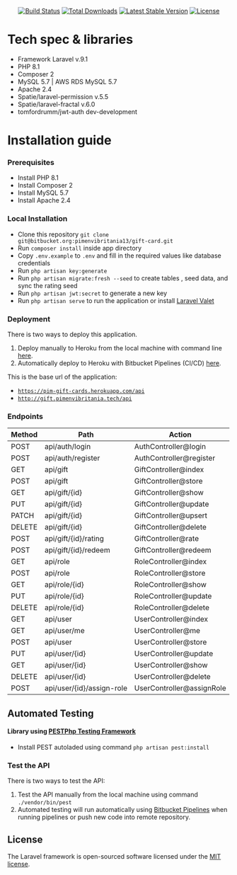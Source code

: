 
<p align="center">
<a href="https://travis-ci.org/laravel/framework"><img src="https://travis-ci.org/laravel/framework.svg" alt="Build Status"></a>
<a href="https://packagist.org/packages/laravel/framework"><img src="https://img.shields.io/packagist/dt/laravel/framework" alt="Total Downloads"></a>
<a href="https://packagist.org/packages/laravel/framework"><img src="https://img.shields.io/packagist/v/laravel/framework" alt="Latest Stable Version"></a>
<a href="https://packagist.org/packages/laravel/framework"><img src="https://img.shields.io/packagist/l/laravel/framework" alt="License"></a>
</p>

# Tech spec & libraries
- Framework Laravel v.9.1
- PHP 8.1
- Composer 2
- MySQL 5.7 | AWS RDS MySQL 5.7
- Apache 2.4
- Spatie/laravel-permission v.5.5
- Spatie/laravel-fractal v.6.0
- tomfordrumm/jwt-auth dev-development

# Installation guide
### Prerequisites
- Install PHP 8.1
- Install Composer 2
- Install MySQL 5.7
- Install Apache 2.4

### Local Installation
- Clone this repository `git clone git@bitbucket.org:pimenvibritania13/gift-card.git`
- Run `composer install` inside app directory 
- Copy `.env.example` to `.env` and fill in the required values like database credentials
- Run `php artisan key:generate`
- Run `php artisan migrate:fresh --seed` to create tables , seed data, and sync the rating seed
- Run `php artisan jwt:secret` to generate a new key
- Run `php artisan serve` to run the application or install [Laravel Valet](https://laravel.com/docs/9.x/valet)

### Deployment
There is two ways to deploy this application.
1. Deploy manually to Heroku from the local machine with command line [here](https://devcenter.heroku.com/articles/git).
2. Automatically deploy to Heroku with Bitbucket Pipelines (CI/CD) [here](https://bitbucket.org/pimenvibritania13/gift-card/projects/1/pipelines).

This is the base url of the application: 
- [`https://pim-gift-cards.herokuapp.com/api`](https://pim-gift-cards.herokuapp.com/api)
- [`http://gift.pimenvibritania.tech/api`](http://gift.pimenvibritania.tech/api)

### Endpoints
| Method | Path                      | Action                    |
|--------|---------------------------|---------------------------|
| POST   | api/auth/login            | AuthController@login      |
| POST   | api/auth/register         | AuthController@register   |
| GET    | api/gift                  | GiftController@index      |
| POST   | api/gift                  | GiftController@store      |
| GET    | api/gift/{id}             | GiftController@show       |
| PUT    | api/gift/{id}             | GiftController@update     |
| PATCH  | api/gift/{id}             | GiftController@upsert     |
| DELETE | api/gift/{id}             | GiftController@delete     |
| POST   | api/gift/{id}/rating      | GiftController@rate       |
| POST   | api/gift/{id}/redeem      | GiftController@redeem     |
| GET    | api/role                  | RoleController@index      |
| POST   | api/role                  | RoleController@store      |
 | GET    | api/role/{id}             | RoleController@show       |
| PUT    | api/role/{id}             | RoleController@update     |
| DELETE | api/role/{id}             | RoleController@delete     |
| GET    | api/user                  | UserController@index      |
| GET    | api/user/me               | UserController@me         |
| POST   | api/user                  | UserController@store      |
| PUT    | api/user/{id}             | UserController@update     |
| GET    | api/user/{id}             | UserController@show       |
| DELETE | api/user/{id}             | UserController@delete     |
| POST   | api/user/{id}/assign-role | UserController@assignRole |

## Automated Testing
#### Library using [PESTPhp Testing Framework](https://pestphp.com/)
- Install PEST autoladed using command `php artisan pest:install` 
### Test the API
There is two ways to test the API:
1. Test the API manually from the local machine using command `./vendor/bin/pest`
2. Automated testing will run automatically using [Bitbucket Pipelines](https://bitbucket.org/pimenvibritania13/gift-card/projects/1/pipelines) when running pipelines or push new code into remote repository.
## License
The Laravel framework is open-sourced software licensed under the [MIT license](https://opensource.org/licenses/MIT).
